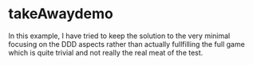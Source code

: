 # takeAwaydemo
In this example, I have tried to keep the solution to the very minimal focusing on the DDD aspects rather than actually fullfilling the full game which is quite trivial and not really the real meat of the test.
